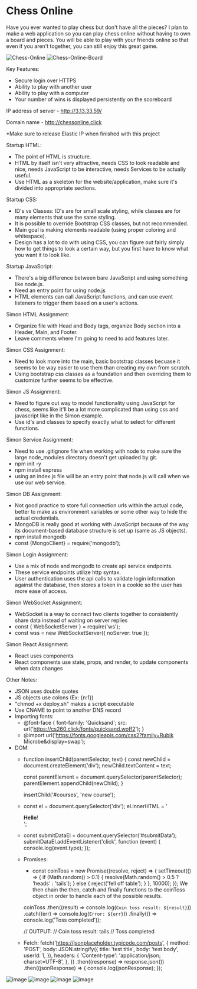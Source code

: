 # Chess Online

Have you ever wanted to play chess but don't have all the pieces? I plan to make a web application so you can play chess online without having to own a board and pieces. You will be able to play with your friends online so that even if you aren't together, you can still enjoy this great game.


![Chess-Online](https://user-images.githubusercontent.com/90023992/215937403-38ea8148-8b58-4ced-8b89-2d66b23f0c6e.png)
![Chess-Online-Board](https://user-images.githubusercontent.com/90023992/215937408-8f10de19-5f9d-4717-8351-8413b3895b40.png)

Key Features:
- Secure login over HTTPS
- Ability to play with another user
- Ability to play with a computer
- Your number of wins is displayed persistently on the scoreboard


IP address of server - http://3.13.33.59/

Domain name - http://chessonline.click

*Make sure to release Elastic IP when finished with this project

Startup HTML:
- The point of HTML is structure.
- HTML by itself isn't very attractive, needs CSS to look readable and nice, needs JavaScript to be interactive, needs Services to be actually useful.
- Use HTML as a skeleton for the website/application, make sure it's divided into appropriate sections.

Startup CSS:
- ID's vs Classes: ID's are for small scale styling, while classes are for many elements that use the same styling.
- It is possible to override Bootstrap CSS classes, but not recommended.
- Main goal is making elements readable (using proper coloring and whitespace).
- Design has a lot to do with using CSS, you can figure out fairly simply how to get things to look a certain way, but you first have to know what you want it to look like.

Startup JavaScript:
- There's a big difference between bare JavaScript and using something like node.js.
- Need an entry point for using node.js
- HTML elements can call JavaScript functions, and can use event listeners to trigger them based on a user's actions.

Simon HTML Assignment:
- Organize file with Head and Body tags, organize Body section into a Header, Main, and Footer.
- Leave comments where I'm going to need to add features later.

Simon CSS Assignment:
- Need to look more into the main, basic bootstrap classes becuase it seems to be way easier to use them than creating my own from scratch.
- Using bootstrap css classes as a foundation and then overriding them to customize further seems to be effective.

Simon JS Assignment:
- Need to figure out way to model functionality using JavaScript for chess, seems like it'll be a lot more complicated than using css and javascript like in the Simon example.
- Use id's and classes to specify exactly what to select for different functions.

Simon Service Assignment:
- Need to use .gitignore file when working with node to make sure the large node_modules directory doesn't get uploaded by git.
- npm init -y
- npm install express
- using an index.js file will be an entry point that node.js will call when we use our web service.

Simon DB Assignment:
- Not good practice to store full connection urls within the actual code, better to make as environment variables or some other way to hide the actual credentials.
- MongoDB is really good at working with JavaScript because of the way its document-based database structure is set up (same as JS objects).
- npm install mongodb
- const {MongoClient} = require('mongodb');

Simon Login Assignment:
- Use a mix of node and mongodb to create api service endpoints.
- These service endpoints utilize http syntax.
- User authentication uses the api calls to validate login information against the database, then stores a token in a cookie so the user has more ease of access.

Simon WebSocket Assignment:
- WebSocket is a way to connect two clients together to consistently share data instead of waiting on server replies
- const { WebSocketServer } = require('ws');
- const wss = new WebSocketServer({ noServer: true });

Simon React Assignment:
- React uses components
- React components use state, props, and render, to update components when data changes


Other Notes:
- JSON uses double quotes
- JS objects use colons (Ex: {n:1})
- "chmod +x deploy.sh" makes a script executable
- Use CNAME to point to another DNS record
- Importing fonts:
  - @font-face {
    font-family: 'Quicksand';
    src: url('https://cs260.click/fonts/quicksand.woff2');
  }
  - @import url('https://fonts.googleapis.com/css2?family=Rubik Microbe&display=swap');
- DOM:
  -   function insertChild(parentSelector, text) {
        const newChild = document.createElement('div');
        newChild.textContent = text;

        const parentElement = document.querySelector(parentSelector);
        parentElement.appendChild(newChild);
      }

      insertChild('#courses', 'new course');
    - const el = document.querySelector('div');
      el.innerHTML = '<div class="injected"><b>Hello</b>!</div>';
    - const submitDataEl = document.querySelector('#submitData');
      submitDataEl.addEventListener('click', function (event) {
        console.log(event.type);
      });
  - Promises:
    - const coinToss = new Promise((resolve, reject) => {
      setTimeout(() => {
        if (Math.random() > 0.1) {
          resolve(Math.random() > 0.5 ? 'heads' : 'tails');
        } else {
          reject('fell off table');
        }
      }, 10000);
    });
    We then chain the then, catch and finally functions to the coinToss object in order to handle each of the possible results.

    coinToss
      .then((result) => console.log(`Coin toss result: ${result}`))
      .catch((err) => console.log(`Error: ${err}`))
      .finally(() => console.log('Toss completed'));

    // OUTPUT:
    //    Coin toss result: tails
    //    Toss completed
    
  - Fetch:
      fetch('https://jsonplaceholder.typicode.com/posts', {
        method: 'POST',
        body: JSON.stringify({
          title: 'test title',
          body: 'test body',
          userId: 1,
        }),
        headers: {
          'Content-type': 'application/json; charset=UTF-8',
        },
      })
        .then((response) => response.json())
        .then((jsonResponse) => {
          console.log(jsonResponse);
        });

![image](https://user-images.githubusercontent.com/90023992/224163440-894bb48a-eba5-4e87-ab97-c55f6724fe8d.png)
![image](https://user-images.githubusercontent.com/90023992/224166416-c980162b-5873-4ff6-9e78-a8efabf06023.png)
![image](https://user-images.githubusercontent.com/90023992/225480008-78f26ed3-c42e-44a6-91f9-40651a2e99ab.png)
![image](https://user-images.githubusercontent.com/90023992/227111087-d8c9177c-9584-4344-9b7a-9394796f3efb.png)


